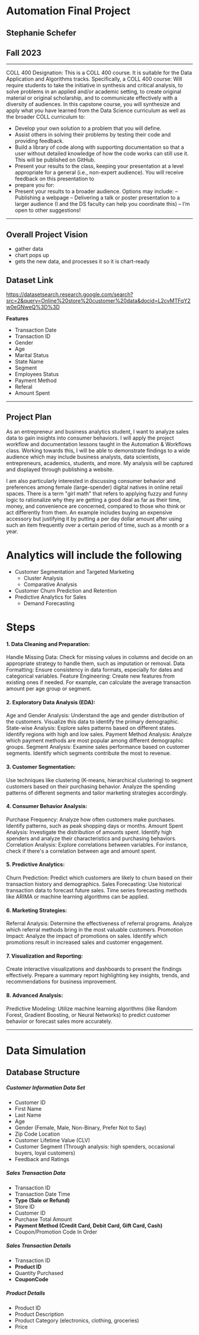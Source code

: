 # Automation Final Project
## Stephanie Schefer
## Fall 2023

---------------------
COLL 400 Designation:
This is a COLL 400 course. It is suitable for the Data Application and Algorithms tracks. Specifically, a COLL 400 course:
Will require students to take the initiative in synthesis and critical analysis, to solve
problems in an applied and/or academic setting, to create original material or original scholarship, and to communicate effectively with a diversity of audiences.
In this capstone course, you will synthesize and apply what you have learned from the Data
Science curriculum as well as the broader COLL curriculum to:
  - Develop your own solution to a problem that you will define.
  - Assist others in solving their problems by testing their code and providing feedback.
  - Build a library of code along with supporting documentation so that a user without
  detailed knowledge of how the code works can still use it. This will be published on
  GitHub.
  - Present your results to the class, keeping your presentation at a level appropriate for a general (i.e., non-expert audience). You will receive feedback on this presentation to
  - prepare you for:
  - Present your results to a broader audience. Options may include:
    – Publishing a webpage
    – Delivering a talk or poster presentation to a larger audience (I and the DS faculty
    can help you coordinate this)
    – I’m open to other suggestions!
---------------------


## Overall Project Vision

- gather data
- chart pops up
- gets the new data, and processes it so it is chart-ready

## Dataset Link
https://datasetsearch.research.google.com/search?src=2&query=Online%20store%20customer%20data&docid=L2cvMTFqY2w0eGNweQ%3D%3D

**Features**
- Transaction Date
- Transaction ID
- Gender
- Age
- Marital Status
- State Name
- Segment
- Employees Status
- Payment Method
- Referal
- Amount Spent
---------

## Project Plan
  As an entrepreneur and business analytics student, I want to analyze sales data to gain insights into consumer behaviors. I will apply the project workflow and documentation lessons taught in the Automation & Workflows class. Working towards this, I will be able to demonstrate findings to a wide audience which may include business analysts, data scientists, entrepreneurs, academics, students, and more. My analysis will be captured and displayed through publishing a website.

  I am also particularly interested in discussing consumer behavior and preferences among female (large-spender) digital natives in online retail spaces. There is a term "girl math" that refers to applying fuzzy and funny logic to rationalize why they are getting a good deal as far as their time, money, and convenience are concerned, compared to those who think or act differently from them. An example includes buying an expensive accessory but justifying it by putting a per day dollar amount after using such an item frequently over a certain period of time, such as a month or a year. 

# Analytics will include the following

- Customer Segmentation and Targeted Marketing
    - Cluster Analysis
    - Comparative Analysis
- Customer Churn Prediction and Retention
- Predictive Analytics for Sales
    - Demand Forecasting
    
# Steps
#### 1. Data Cleaning and Preparation:
Handle Missing Data: Check for missing values in columns and decide on an appropriate strategy to handle them, such as imputation or removal.
Data Formatting: Ensure consistency in data formats, especially for dates and categorical variables.
Feature Engineering: Create new features from existing ones if needed. For example, can calculate the average transaction amount per age group or segment.
#### 2. Exploratory Data Analysis (EDA):
Age and Gender Analysis: Understand the age and gender distribution of the customers. Visualize this data to identify the primary demographic.
State-wise Analysis: Explore sales patterns based on different states. Identify regions with high and low sales.
Payment Method Analysis: Analyze which payment methods are most popular among different demographic groups.
Segment Analysis: Examine sales performance based on customer segments. Identify which segments contribute the most to revenue.
#### 3. Customer Segmentation:
Use techniques like clustering (K-means, hierarchical clustering) to segment customers based on their purchasing behavior.
Analyze the spending patterns of different segments and tailor marketing strategies accordingly.
#### 4. Consumer Behavior Analysis:
Purchase Frequency: Analyze how often customers make purchases. Identify patterns, such as peak shopping days or months.
Amount Spent Analysis: Investigate the distribution of amounts spent. Identify high spenders and analyze their characteristics and purchasing behaviors.
Correlation Analysis: Explore correlations between variables. For instance, check if there's a correlation between age and amount spent.
#### 5. Predictive Analytics:
Churn Prediction: Predict which customers are likely to churn based on their transaction history and demographics.
Sales Forecasting: Use historical transaction data to forecast future sales. Time series forecasting methods like ARIMA or machine learning algorithms can be applied.
#### 6. Marketing Strategies:
Referral Analysis: Determine the effectiveness of referral programs. Analyze which referral methods bring in the most valuable customers.
Promotion Impact: Analyze the impact of promotions on sales. Identify which promotions result in increased sales and customer engagement.
#### 7. Visualization and Reporting:
Create interactive visualizations and dashboards to present the findings effectively.
Prepare a summary report highlighting key insights, trends, and recommendations for business improvement.
#### 8. Advanced Analysis:
Predictive Modeling: Utilize machine learning algorithms (like Random Forest, Gradient Boosting, or Neural Networks) to predict customer behavior or forecast sales more accurately.

---------------- 
# Data Simulation
## Database Structure

##### Customer Information Data Set
- Customer ID
- First Name
- Last Name
- Age
- Gender (Female, Male, Non-Binary, Prefer Not to Say)
- Zip Code Location
- Customer Lifetime Value (CLV)
- Customer Segment (Through analysis: high spenders, occasional buyers, loyal customers)
- Feedback and Ratings

##### Sales Transaction Data
- Transaction ID
- Transaction Date Time
- **Type (Sale or Refund)**
- Store ID
- Customer ID
- Purchase Total Amount
- **Payment Method (Credit Card, Debit Card, Gift Card, Cash)**
- Coupon/Promotion Code In Order

##### Sales Transaction Details
- Transaction ID
- **Product ID**
- Quantity Purchased
- **CouponCode**

##### Product Details
- Product ID
- Product Description
- Product Category (electronics, clothing, groceries)
- Price
